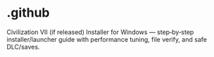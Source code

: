# .github
Civilization VII (if released) Installer for Windows — step‑by‑step installer/launcher guide with performance tuning, file verify, and safe DLC/saves.
